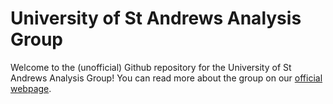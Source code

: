 # University of St Andrews Analysis Group
Welcome to the (unofficial) Github repository for the University of St Andrews Analysis Group!
You can read more about the group on our [official webpage](http://sta-analysis.github.io).
